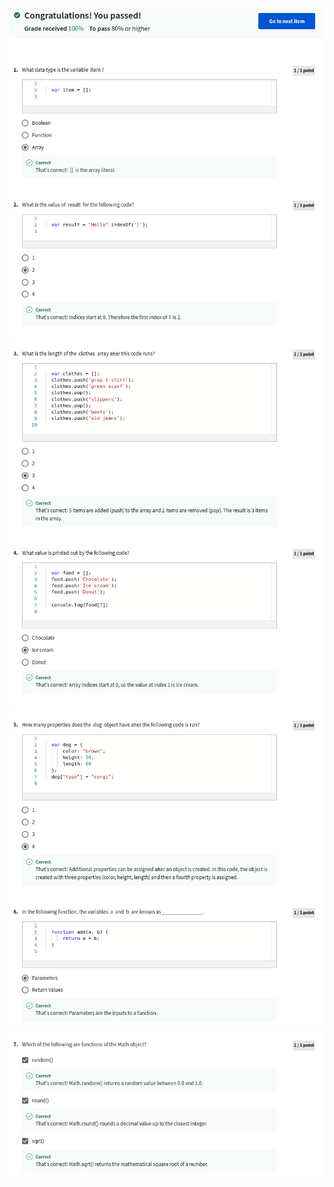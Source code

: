 ![](/C2-Programming-with-Javascript/week2/practice-quiz-arrays-objects-and-functions/ss1.png)
<br>
![](/C2-Programming-with-Javascript/week2/practice-quiz-arrays-objects-and-functions/ss2.png)
<br>
![](/C2-Programming-with-Javascript/week2/practice-quiz-arrays-objects-and-functions/ss3.png)
<br>
![](/C2-Programming-with-Javascript/week2/practice-quiz-arrays-objects-and-functions/ss4.png)
